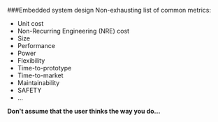 ###Embedded system design
Non-exhausting list of common metrics:
 
- Unit cost
- Non-Recurring Engineering (NRE) cost
- Size
- Performance
- Power
- Flexibility
- Time-to-prototype
- Time-to-market
- Maintainability
- SAFETY
- ... 
 
**Don't assume that the user thinks the way you do...**

